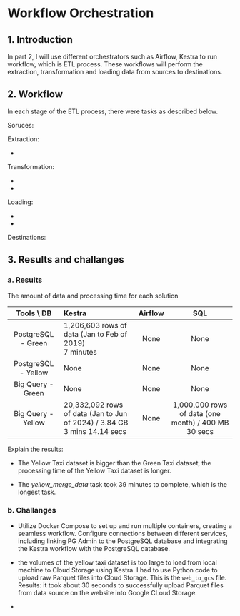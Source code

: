 # Workflow Orchestration

## 1. Introduction

In part 2, I will use different orchestrators such as Airflow, Kestra to run workflow, which is ETL process. These workflows will perform the extraction, transformation and loading data from sources to destinations.

## 2. Workflow

In each stage of the ETL process, there were tasks as described below.

Soruces: 

Extraction:

- 

Transformation:

-

- 

Loading:

- 

- 

Destinations: 

## 3. Results and challanges

### a. Results
The amount of data and processing time for each solution

|Tools \ DB | Kestra | Airflow | SQL |
|:----------:|:----------|:----------:|:----------:|
| PostgreSQL - Green  | 1,206,603 rows of data (Jan to Feb of 2019) <br> 7 minutes  | None  | None  |
| PostgreSQL - Yellow  | None  | None  | None |
| Big Query - Green   | None  | None  | None  |
| Big Query - Yellow   |20,332,092 rows of data (Jan to Jun of 2024) / 3.84 GB <br> 3 mins 14.14 secs | None  | 1,000,000 rows of data (one month) / 400 MB <br> 30 secs |

Explain the results:

- The Yellow Taxi dataset is bigger than the Green Taxi dataset, the processing time of the Yellow Taxi dataset is longer.

- The *yellow_merge_data* task took 39 minutes to complete, which is the longest task.

### b. Challanges

- Utilize Docker Compose to set up and run multiple containers, creating a seamless workflow. Configure connections between different services, including linking PG Admin to the PostgreSQL database and integrating the Kestra workflow with the PostgreSQL database.

- the volumes of the yellow taxi dataset is too large to load from local machine to Cloud Storage using Kestra. I had to use Python code to upload raw Parquet files into Cloud Storage. This is the `web_to_gcs` file. Results: it took about 30 seconds to successfully upload Parquet files from data source on the website into Google CLoud Storage.

- 





